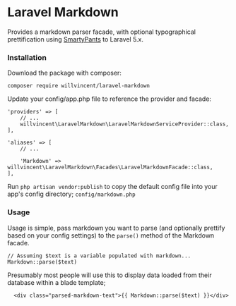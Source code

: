 # Laravel Markdown

Provides a markdown parser facade, with optional typographical prettification using [SmartyPants](https://github.com/michelf/php-smartypants) to Laravel 5.x.

### Installation

Download the package with composer:
```
composer require willvincent/laravel-markdown
```

Update your config/app.php file to reference the provider and facade:
```
'providers' => [
    // ...
    willvincent\LaravelMarkdown\LaravelMarkdownServiceProvider::class,
],
```

```
'aliases' => [
    // ...

    'Markdown' => willvincent\LaravelMarkdown\Facades\LaravelMarkdownFacade::class,
],
```

Run `php artisan vendor:publish` to copy the default config file into your app's config directory; `config/markdown.php`


### Usage

Usage is simple, pass markdown you want to parse (and optionally prettify based on your config settings) to the `parse()` method of the Markdown facade.

```
// Assuming $text is a variable populated with markdown...
Markdown::parse($text)
```

Presumably most people will use this to display data loaded from their database within a blade template;

```
  <div class="parsed-markdown-text">{{ Markdown::parse($text) }}</div>
```
